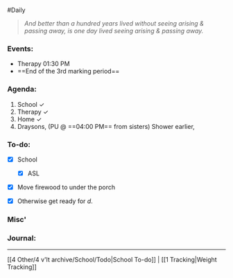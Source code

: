 #Daily
>*And better than a hundred years lived without seeing arising & passing away, is one day lived seeing arising & passing away.*
### Events:
- Therapy 01:30 PM
- ==End of the 3rd marking period==
### Agenda:
1. School ✓
2. Therapy ✓
3. Home ✓
4. Draysons, (PU @ ==04:00 PM== from sisters)
	Shower earlier,
### To-do:
- [x] School
	- [x] ASL

- [x] Move firewood to under the porch

- [x] Otherwise get ready for *d*.

### Misc'


### Journal:


---
[[4 Other/4 v'lt archive/School/Todo|School To-do]] | [[1 Tracking|Weight Tracking]]